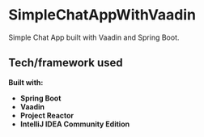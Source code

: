 # SimpleChatAppWithVaadin

Simple Chat App built with Vaadin and Spring Boot.

## Tech/framework used 

<b>Built with:<b>
- **Spring Boot**
- **Vaadin**
- **Project Reactor**
- **IntelliJ IDEA Community Edition**
